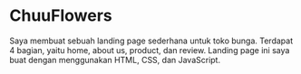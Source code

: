# ChuuFlowers
Saya membuat sebuah landing page sederhana untuk toko bunga. Terdapat 4 bagian, yaitu home, about us, product, dan review. Landing page ini saya buat dengan menggunakan HTML, CSS, dan JavaScript.

